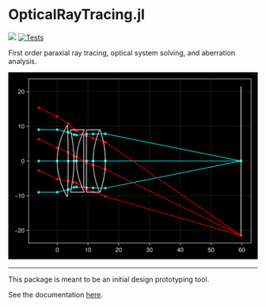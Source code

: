 # OpticalRayTracing.jl

[![](https://img.shields.io/badge/docs-stable-blue.svg)](https://sagnac.github.io/OpticalRayTracing.jl/stable) [![Tests](https://github.com/Sagnac/OpticalRayTracing.jl/actions/workflows/tests.yml/badge.svg)](https://github.com/Sagnac/OpticalRayTracing.jl/actions/workflows/tests.yml)

First order paraxial ray tracing, optical system solving, and aberration analysis.

<img src="docs/src/assets/images/rayplot.png" width="556">

----

This package is meant to be an initial design prototyping tool.

See the documentation [here](https://sagnac.github.io/OpticalRayTracing.jl/stable).
